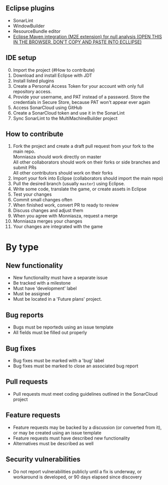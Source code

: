 ## Eclipse plugins
* SonarLint
* WindowBuilder
* ResourceBundle editor
* [Eclipse Maven integration (M2E extension) for null analysis (OPEN THIS IN THE BROWSER, DON'T COPY AND PASTE INTO ECLLIPSE)](https://github.com/lastnpe/eclipse-external-annotations-m2e-plugin)

## IDE setup
0. Import the project (#How to contribute)
1. Download and install Eclipse with JDT
2. Install listed plugins
3. Create a Personal Access Token for your account with only full repository access.
4. Provide your username, and PAT instead of a password.
Store the credentials in Secure Store, because PAT won't appear ever again
5. Access SonarCloud using GitHub
6. Create a SonarCloud token and use it in the SonarLint
7. Sync SonarLint to the MultiMachineBuilder project

## How to contribute
1. Fork the project and create a draft pull request from your fork to the main repo.
  <br> Monniasza should work directly on master
  <br> All other collaborators should work on their forks or side branches and submit PRs
  <br> All other contributors should work on their forks
2. Import your fork into Eclipse (collaborators should import the main repo)
3. Pull the desired branch (usually `master`) using Eclipse.
4. Write some code, translate the game, or create assets in Eclipse
5. Test your changes
6. Commit small changes often
7. When finished work, convert PR to ready to review
8. Discuss changes and adjust them
9. When you agree with Monniasza, request a merge
10. Monniasza merges your changes
11. Your changes are integrated with the game

# By type

## New functionality
* New functionality must have a separate issue
* Be tracked with a milestone
* Must have 'development' label
* Must be assigned
* Must be located in a 'Future plans' project.

## Bug reports
* Bugs must be reporteds using an issue template
* All fields must be filled out properly

## Bug fixes
* Bug fixes must be marked with a 'bug' label
* Bug fixes must be marked to close an associated bug report

## Pull requests
* Pull requests must meet coding guidelines outlined in the SonarCloud project

## Feature requests
* Feature requests may be backed by a discussion (or converted from it), or may be created using an issue template
* Feature requests must have described new functionality
* Alternatives must be described as well

## Security vulnerabilities
* Do not report vulnerabilities publicly until a fix is underway, or workaround is developed, or 90 days elapsed since discovery
